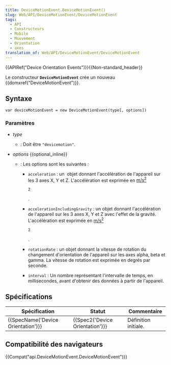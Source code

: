 ```yaml
---
title: DeviceMotionEvent.DeviceMotionEvent()
slug: Web/API/DeviceMotionEvent/DeviceMotionEvent
tags:
  - API
  - Constructeurs
  - Mobile
  - Mouvement
  - Orientation
  - axes
translation_of: Web/API/DeviceMotionEvent/DeviceMotionEvent
---
```

{{APIRef("Device Orientation Events")}}{{Non-standard_header}}

Le constructeur **`DeviceMotionEvent`** crée un nouveau {{domxref("DeviceMotionEvent")}}.

## Syntaxe

    var deviceMotionEvent = new DeviceMotionEvent(type[, options])

### Paramètres

- _type_
  - : Doit être `"devicemotion"`.
- _options_ {{optional_inline}}

  - : Les options sont les suivantes :

    - `acceleration` : un  objet donnant l'accélération de l'appareil sur les 3 axes X, Y et Z. L'accélération est exprimée en [m/s<sup>2</sup>](https://en.wikipedia.org/wiki/Meter_per_second_squared)

      <sup>2</sup>

      .

    - `accelerationIncludingGravity` : un objet donnant l'accélération de l'appareil sur les 3 axes X, Y et Z avec l'effet de la gravité. L'accélération est exprimée en [m/s<sup>2</sup>](https://en.wikipedia.org/wiki/Meter_per_second_squared)

      <sup>2</sup>

      .

    - `rotationRate` : un objet donnant la vitesse de rotation du changement d'orientation de l'appareil sur les axes alpha, beta et gamma. La vitesse de rotation est exprimée en degrés par seconde.
    - `interval` : Un nombre représentant l'intervalle de temps, en millisecondes, avant d'obtenir des données à partir de l'appareil.

## Spécifications

| Spécification                                | Statut                                   | Commentaire          |
| -------------------------------------------- | ---------------------------------------- | -------------------- |
| {{SpecName('Device Orientation')}} | {{Spec2('Device Orientation')}} | Définition initiale. |

## Compatibilité des navigateurs

{{Compat("api.DeviceMotionEvent.DeviceMotionEvent")}}
